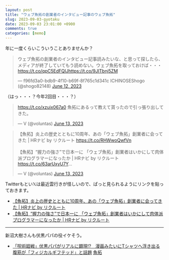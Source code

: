 ```yaml
---
layout: post
title: "ウェブ魚拓の創業者のインタビュー記事のウェブ魚拓"
slug: 2023-09-03-gyotaku
date: 2023-09-03 23:01:00 +0900
comments: true
categories: [memo]
---
```


年に一度くらいこういうことありませんか？

<blockquote class="twitter-tweet"><p lang="ja" dir="ltr">ウェブ魚拓の創業者のインタビュー記事読みたいな、と思って探したら、メディアが終了していてもう読めない。ウェブ魚拓を取っておけば・・・<a href="https://t.co/qpC5EdFQIJ">https://t.co/qpC5EdFQIJ</a><a href="https://t.co/9JITbnj5ZM">https://t.co/9JITbnj5ZM</a></p>&mdash; f96fd3a0-bdb9-4f10-b69f-8f765c1d341c ICHINOSEShogo (@shogo82148) <a href="https://twitter.com/shogo82148/status/1668236787217739776?ref_src=twsrc%5Etfw">June 12, 2023</a></blockquote> <script async src="https://platform.twitter.com/widgets.js" charset="utf-8"></script> 

（はっ・・・？今年2回目・・・？）

<blockquote class="twitter-tweet"><p lang="ja" dir="ltr"><a href="https://t.co/xzuix067a0">https://t.co/xzuix067a0</a> 魚拓にあるって教えて貰ったので引っ張り出してきた。</p>&mdash; V (@voluntas) <a href="https://twitter.com/voluntas/status/1668604487194533893?ref_src=twsrc%5Etfw">June 13, 2023</a></blockquote> <script async src="https://platform.twitter.com/widgets.js" charset="utf-8"></script> 

<blockquote class="twitter-tweet"><p lang="ja" dir="ltr">【魚拓】炎上の歴史とともに10周年、あの「ウェブ魚拓」創業者に会ってきた | HRナビ by リクルート <a href="https://t.co/RHWwoQwfVn">https://t.co/RHWwoQwfVn</a><br><br>【魚拓】“握力の強さ”で日本一に 「ウェブ魚拓」創業者はいかにして肉体派プログラマーになったか | HRナビ by リクルート <a href="https://t.co/63arUxyU7Y">https://t.co/63arUxyU7Y</a>…</p>&mdash; V (@voluntas) <a href="https://twitter.com/voluntas/status/1668604395662229504?ref_src=twsrc%5Etfw">June 13, 2023</a></blockquote> <script async src="https://platform.twitter.com/widgets.js" charset="utf-8"></script> 

Twitterもとい𝕏は最近雲行きが怪しいので、ぱっと見られるようにリンクを貼っておきます。

- [【魚拓】炎上の歴史とともに10周年、あの「ウェブ魚拓」創業者に会ってきた | HRナビ by リクルート](https://megalodon.jp/2018-0109-1739-56/hrnabi.com/2015/09/17/9372/)
- [【魚拓】“握力の強さ”で日本一に 「ウェブ魚拓」創業者はいかにして肉体派プログラマーになったか | HRナビ by リクルート](https://megalodon.jp/2018-0117-2042-19/hrnabi.com/2015/09/28/9411/)

---

新沼大樹さんも伏黒パパの役イケそう。

- [「呪術廻戦」伏黒パパがリアルに顕現!?　漫画みたいにTシャツへ浮き出る腹筋が「フィジカルギフテッド」と話題](https://nlab.itmedia.co.jp/nl/articles/2308/21/news133.html) [魚拓](https://megalodon.jp/2023-0903-2310-26/https://nlab.itmedia.co.jp:443/nl/articles/2308/21/news133.html)
